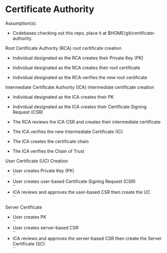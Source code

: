 # Certificate Authority

Assumption(s):
- Codebases checking out this repo, place it at $HOME/git/certificate-authority.  

Root Certificate Authority (RCA) root certificate creation
- Individual designated as the RCA creates their Private Key (PK)  

- Individual designated as the RCA creates their root certificate   

- Individual designated as the RCA verifies the new root certificate  

Intermediate Certificate Authority (ICA) intermediate certificate creation
- Individual designated as the ICA creates their PK  

- Individual designated as the ICA creates their Certificate Signing Request (CSR)  

- The RCA reviews the ICA CSR and creates their intermediate certificate   

- The ICA verifies the new Intermediate Certificate (IC)  

- The ICA creates the certificate chain  

- The ICA verifies the Chain of Trust  

User Certificate (UC) Creation
- User creates Private Key (PK)    
  ``
- User creates user-based Certificate Signing Request (CSR)    
  ``  
- ICA reviews and approves the user-based CSR then create the UC    
  ``  

Server Certificate
- User creates PK  
  ``
- User creates server-based CSR  
  ``
- ICA reviews and approves the server-based CSR then create the Server Certificate (SC)  
  ``
